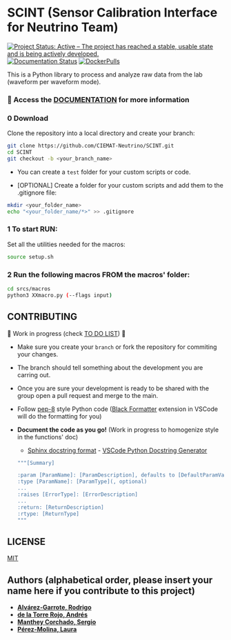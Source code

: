# SCINT (Sensor Calibration Interface for Neutrino Team)

[![Project Status: Active – The project has reached a stable, usable state and is being actively developed.](https://www.repostatus.org/badges/latest/active.svg)](https://www.repostatus.org/#active)
[![Documentation Status](https://readthedocs.org/projects/scint/badge/?version=latest)](https://scint.readthedocs.io/en/latest/?badge=latest)
[![DockerPulls](https://img.shields.io/docker/pulls/neutrinosciemat/scint)](https://hub.docker.com/r/neutrinosciemat/scint)

This is a Python library to process and analyze raw data from the lab (waveform per waveform mode).

### :book: Access the [DOCUMENTATION](https://scint.readthedocs.io/en/latest/) for more information 


### 0 Download

Clone the repository into a local directory and create your branch:

```bash
git clone https://github.com/CIEMAT-Neutrino/SCINT.git
cd SCINT
git checkout -b <your_branch_name>
```

* You can create a `test` folder for your custom scripts or code.

* [OPTIONAL] Create a folder for your custom scripts and add them to the .gitignore file:

```bash
mkdir <your_folder_name>
echo "<your_folder_name/*>" >> .gitignore
```

### 1 To start RUN:

Set all the utilities needed for the macros:
  
```bash
source setup.sh 
```

### 2 Run the following macros FROM the macros' folder:

```bash
cd srcs/macros
python3 XXmacro.py (--flags input) 
```

## CONTRIBUTING

:construction: Work in progress (check [TO DO LIST](https://github.com/orgs/CIEMAT-Neutrino/projects/4)) :construction:

* Make sure you create your `branch` or fork the repository for commiting your changes.
* The branch should tell something about the development you are carring out.
* Once you are sure your development is ready to be shared with the group open a pull request and merge to the main.
* Follow [pep-8](https://peps.python.org/pep-0008/) style Python code ([Black Formatter](https://marketplace.visualstudio.com/items?itemName=ms-python.black-formatter) extension in VSCode will do the formatting for you)
* **Document the code as you go!** (Work in progress to homogenize style in the functions' doc)
    - [Sphinx docstring format](https://sphinx-rtd-tutorial.readthedocs.io/en/latest/docstrings.html) - [VSCode Python Docstring Generator](https://marketplace.visualstudio.com/items?itemName=njpwerner.autodocstring)

    ```bash
    """[Summary]

    :param [ParamName]: [ParamDescription], defaults to [DefaultParamVal]
    :type [ParamName]: [ParamType](, optional)
    ...
    :raises [ErrorType]: [ErrorDescription]
    ...
    :return: [ReturnDescription]
    :rtype: [ReturnType]
    """
    ```


## LICENSE
[MIT](https://choosealicense.com/licenses/mit/)

## Authors (alphabetical order, please insert your name here if you contribute to this project)

* [**Alvárez-Garrote, Rodrigo**](https://github.com/rodralva)
* [**de la Torre Rojo, Andrés**](https://github.com/andtorre)
* [**Manthey Corchado, Sergio**](https://github.com/mantheys)
* [**Pérez-Molina, Laura**](https://github.com/LauPM)
